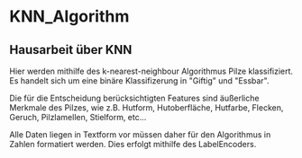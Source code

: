 # KNN_Algorithm
## Hausarbeit über KNN

Hier werden mithilfe des k-nearest-neighbour Algorithmus Pilze klassifiziert. Es handelt sich um eine binäre Klassifizerung in "Giftig" und "Essbar".

Die für die Entscheidung berücksichtigten Features sind äußerliche Merkmale des Pilzes, wie z.B. Hutform, Hutoberfläche, Hutfarbe, Flecken, Geruch, Pilzlamellen, Stielform, etc...

Alle Daten liegen in Textform vor müssen daher für den Algorithmus in Zahlen formatiert werden. Dies erfolgt mithilfe des LabelEncoders.
